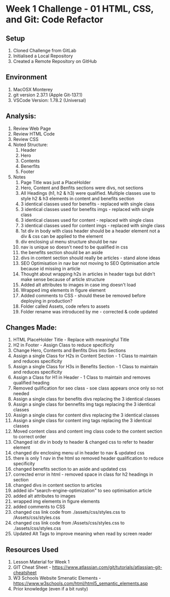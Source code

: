 # Week 1 Challenge - 01 HTML, CSS, and Git: Code Refactor

## Setup
1. Cloned Challenge from GitLab
2. Initialised a Local Repository
3. Created a Remote Repository on GitHub

## Environment
1. MacOSX Monterey
2. git version 2.37.1 (Apple Git-137.1)
3. VSCode Version: 1.78.2 (Universal)

## Analysis:

1. Review Web Page
2. Review HTML Code
3. Review CSS
4. Noted Structure:
    1. Header
    2. Hero
    3. Contents
    4. Benerfits
    5. Footer
5. Notes
    1. Page Title was just a PlaceHolder
    2. Hero, Content and Benfits sections were divs, not sections
    3. All Headings (h1, h2 & h3) were qualified. Multiple classes use to style h2 & h3 elements in content and benefits section
    4. 3 identical classes used for benefits - replaced with single class
    5. 3 identical classes used for benefits imgs - replaced with single class
    6. 3 identical classes used for content - replaced with single class
    7. 3 identical classes used for content imgs - replaced with single class
    8. 1st div in body with class header should be a header element not a div & css can be applied to the element
    9. div enclosing ul menu structure should be nav
    10. nav is unique so doesn't need to be qualified in css
    11. the benefits section should be an aside
    12. divs in content section should really be articles - stand alone ideas
    13. SEO Optimisation in nav bar not moving to SEO Optimisation artcle because id missing in article
    14. Thought about wrapping h2s in articles in header tags but didn't make sense because of article structure
    15. Added alt attributes to images in case img doesn't load
    16. Wrapped img elements in figure element
    17. Added comments to CSS - should these be removed before deploying in production?
    18. Folder called Assets, code refers to assets
    19. Folder rename was introduced by me - corrected & code updated

## Changes Made:

1. HTML PlaceHolder Title - Replace with meaningful Title
2. H2 in Footer - Assign Class to reduce specificity
3. Change Hero, Contents and Benfits Divs into Sections
4. Assign a single Class for H2s in Content Section - 1 Class to maintain and reduces specificity
5. Assign a single Class for H3s in Benefits Section - 1 Class to maintain and reduces specificity
6. Assign a Class for H1 in Header - 1 Class to maintain and removes qualified heading
7. Removed qulification for seo class - soe class appears once only so not needed
8. Assign a single class for benefits divs replacing the 3 identical classes
9. Assign a single class for bennefits img tags replacing the 3 identical classes
10. Assign a single class for content divs replacing the 3 identical classes
11. Assign a single class for content img tags replacing the 3 identical classes 
12. Moved content class and content img class code to the content section to correct order
13. Changed ist div in body to header & changed css to refer to header element
14. changed div enclosing menu ul in header to nav & updated css
15. there is only 1 nav in the html so removed header qualification to reduce specificity
16. changed benefits section to an aside and updated css
17. corrected error in html - removed space in class for h2 headings in section
18. changed divs in content section to articles
19. added id="search-engine-optimization" to seo optimisation article
20. added alt attributes to images
21. wrapped img elements in figure elements
22. added comments to CSS
23. changed css link code from ./assets/css/styles.css to /Assets/css/styles.css
23. changed css link code from /Assets/css/styles.css to ./assets/css/styles.css
24. Updated Alt Tags to improve meaning when read by screen reader


## Resources Used

1. Lesson Material for Week 1
2. GIT Cheat Sheet - https://www.atlassian.com/git/tutorials/atlassian-git-cheatsheet
3. W3 Schools Website Smenatic Elements - https://www.w3schools.com/html/html5_semantic_elements.asp
4. Prior knowledge (even if a bit rusty)

